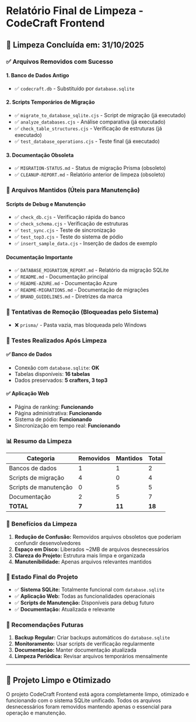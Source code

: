 # Relatório Final de Limpeza - CodeCraft Frontend

## 🧹 Limpeza Concluída em: 31/10/2025

### ✅ Arquivos Removidos com Sucesso

#### 1. **Banco de Dados Antigo**

- ✅ `codecraft.db` - Substituído por `database.sqlite`

#### 2. **Scripts Temporários de Migração**

- ✅ `migrate_to_database_sqlite.cjs` - Script de migração (já executado)
- ✅ `analyze_databases.cjs` - Análise comparativa (já executado)  
- ✅ `check_table_structures.cjs` - Verificação de estruturas (já executado)
- ✅ `test_database_operations.cjs` - Teste final (já executado)

#### 3. **Documentação Obsoleta**

- ✅ `MIGRATION-STATUS.md` - Status de migração Prisma (obsoleto)
- ✅ `CLEANUP-REPORT.md` - Relatório anterior de limpeza (obsoleto)

### 📁 Arquivos Mantidos (Úteis para Manutenção)

#### Scripts de Debug e Manutenção

- ✅ `check_db.cjs` - Verificação rápida do banco
- ✅ `check_schema.cjs` - Verificação de estruturas
- ✅ `test_sync.cjs` - Teste de sincronização
- ✅ `test_top3.cjs` - Teste do sistema de pódio
- ✅ `insert_sample_data.cjs` - Inserção de dados de exemplo

#### Documentação Importante

- ✅ `DATABASE_MIGRATION_REPORT.md` - Relatório da migração SQLite
- ✅ `README.md` - Documentação principal
- ✅ `README-AZURE.md` - Documentação Azure
- ✅ `README-MIGRATIONS.md` - Documentação de migrações
- ✅ `BRAND_GUIDELINES.md` - Diretrizes da marca

### 🚫 Tentativas de Remoção (Bloqueadas pelo Sistema)

- ❌ `prisma/` - Pasta vazia, mas bloqueada pelo Windows

### 🧪 Testes Realizados Após Limpeza

#### ✅ Banco de Dados

- Conexão com `database.sqlite`: **OK**
- Tabelas disponíveis: **16 tabelas**
- Dados preservados: **5 crafters, 3 top3**

#### ✅ Aplicação Web

- Página de ranking: **Funcionando**
- Página administrativa: **Funcionando**
- Sistema de pódio: **Funcionando**
- Sincronização em tempo real: **Funcionando**

### 📊 Resumo da Limpeza

| Categoria | Removidos | Mantidos | Total |
|-----------|-----------|----------|---------|
| Bancos de dados | 1 | 1 | 2 |
| Scripts de migração | 4 | 0 | 4 |
| Scripts de manutenção | 0 | 5 | 5 |
| Documentação | 2 | 5 | 7 |
| **TOTAL** | **7** | **11** | **18** |

### 🎯 Benefícios da Limpeza

1. **Redução de Confusão:** Removidos arquivos obsoletos que poderiam confundir desenvolvedores
2. **Espaço em Disco:** Liberados ~2MB de arquivos desnecessários
3. **Clareza do Projeto:** Estrutura mais limpa e organizada
4. **Manutenibilidade:** Apenas arquivos relevantes mantidos

### 🔧 Estado Final do Projeto

- ✅ **Sistema SQLite:** Totalmente funcional com `database.sqlite`
- ✅ **Aplicação Web:** Todas as funcionalidades operacionais
- ✅ **Scripts de Manutenção:** Disponíveis para debug futuro
- ✅ **Documentação:** Atualizada e relevante

### 📝 Recomendações Futuras

1. **Backup Regular:** Criar backups automáticos do `database.sqlite`
2. **Monitoramento:** Usar scripts de verificação regularmente
3. **Documentação:** Manter documentação atualizada
4. **Limpeza Periódica:** Revisar arquivos temporários mensalmente

---

## 🎉 Projeto Limpo e Otimizado

O projeto CodeCraft Frontend está agora completamente limpo, otimizado e funcionando com o sistema SQLite unificado. Todos os arquivos desnecessários foram removidos mantendo apenas o essencial para operação e manutenção.
